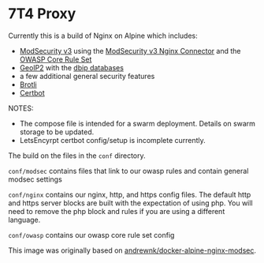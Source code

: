 # 7T4 Proxy

Currently this is a build of Nginx on Alpine which includes:

  * [ModSecurity v3](https://github.com/SpiderLabs/ModSecurity) using the [ModSecurity v3 Nginx Connector](https://github.com/SpiderLabs/ModSecurity-nginx) and the [OWASP Core Rule Set](https://github.com/SpiderLabs/owasp-modsecurity-crs)
  * [GeoIP2](https://github.com/leev/ngx_http_geoip2_module) with the [dbip databases](https://db-ip.com/)
  * a few additional general security features
  * [Brotli](https://github.com/google/ngx_brotli)
  * [Certbot](https://certbot.eff.org)

NOTES:
  * The compose file is intended for a swarm deployment. Details on swarm storage to be updated.
  * LetsEncyrpt certbot config/setup is incomplete currently.


The build on the files in the ```conf``` directory.

```conf/modsec``` contains files that link to our owasp rules and contain general modsec settings

```conf/nginx``` contains our nginx, http, and https config files. The default http and https server blocks are built with the expectation of using php. You will need to remove the php block and rules if you are using a different language.

```conf/owasp``` contains our owasp core rule set config

This image was originally based on [andrewnk/docker-alpine-nginx-modsec](https://github.com/andrewnk/docker-alpine-nginx-modsec).
